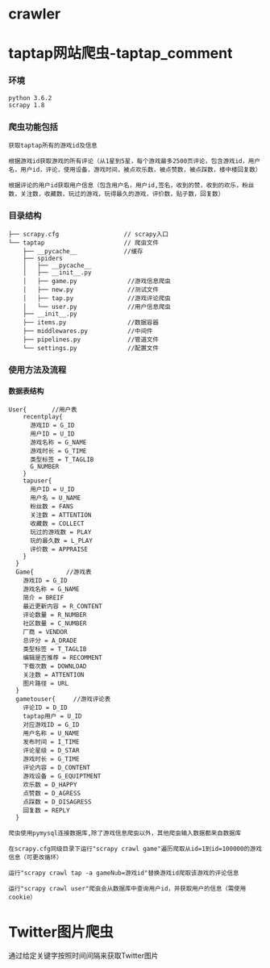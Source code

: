 # crawler

# taptap网站爬虫-taptap_comment


  ### 环境
  
    python 3.6.2
    scrapy 1.8

  ### 爬虫功能包括
  
    获取taptap所有的游戏id及信息
    
    根据游戏id获取游戏的所有评论（从1星到5星，每个游戏最多2500页评论，包含游戏id，用户名，用户id，评论，使用设备，游戏时间，被点欢乐数，被点赞数，被点踩数，楼中楼回复数）
    
    根据评论的用户id获取用户信息（包含用户名，用户id,签名，收到的赞，收到的欢乐，粉丝数，关注数，收藏数，玩过的游戏，玩得最久的游戏，评价数，贴子数，回复数）
    
    
  ### 目录结构
  
    ├── scrapy.cfg                  // scrapy入口
    └── taptap                      // 爬虫文件
        ├── __pycache__             //缓存
        ├── spiders
        │   ├── __pycache__          
        │   ├── __init__.py
        │   ├── game.py              //游戏信息爬虫
        │   ├── new.py               //测试文件
        │   ├── tap.py               //游戏评论爬虫
        │   └── user.py              //用户信息爬虫
        ├── __init__.py
        ├── items.py                 //数据容器
        ├── middlewares.py           //中间件
        ├── pipelines.py             //管道文件
        └── settings.py              //配置文件
        
  ### 使用方法及流程
  #### 数据表结构
    User{       //用户表
        recentplay{
          游戏ID = G_ID
          用户ID = U_ID
          游戏名称 = G_NAME
          游戏时长 = G_TIME
          类型标签 = T_TAGLIB
          G_NUMBER
        }
        tapuser{
          用户ID = U_ID
          用户名 = U_NAME
          粉丝数 = FANS
          关注数 = ATTENTION
          收藏数 = COLLECT
          玩过的游戏数 = PLAY
          玩的最久数 = L_PLAY
          评价数 = APPRAISE
        }
      }
      Game{         //游戏表
        游戏ID = G_ID
        游戏名称 = G_NAME
        简介 = BREIF
        最近更新内容 = R_CONTENT
        评论数量 = R_NUMBER
        社区数量 = C_NUMBER
        厂商 = VENDOR
        总评分 = A_DRADE
        类型标签 = T_TAGLIB
        编辑是否推荐 = RECOMMENT
        下载次数 = DOWNLOAD
        关注数 = ATTENTION
        图片路径 = URL
      }
      gametouser{     //游戏评论表
        评论ID = D_ID
        taptap用户 = U_ID
        对应游戏ID = G_ID
        用户名称 = U_NAME
        发布时间 = I_TIME
        评论星级 = D_STAR
        游戏时长 = G_TIME
        评论内容 = D_CONTENT
        游戏设备 = G_EQUIPTMENT
        欢乐数 = D_HAPPY
        点赞数 = D_AGRESS
        点踩数 = D_DISAGRESS
        回复数 = REPLY
      }
        
    爬虫使用pymysql连接数据库,除了游戏信息爬虫以外，其他爬虫输入数据都来自数据库
    
    在scrapy.cfg同级目录下运行"scrapy crawl game"遍历爬取从id=1到id=100000的游戏信息（可更改循环）
    
    运行"scrapy crawl tap -a gameNub=游戏id"替换游戏id爬取该游戏的评论信息
    
    运行"scrapy crawl user"爬虫会从数据库中查询用户id，并获取用户的信息（需使用cookie）
    
  
  
    
    
# Twitter图片爬虫
  通过给定关键字按照时间间隔来获取Twitter图片
